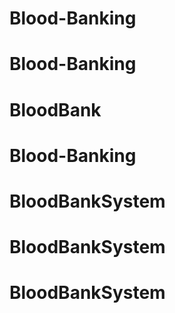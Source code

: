 # Blood-Banking
# Blood-Banking
# BloodBank
# Blood-Banking
# BloodBankSystem
# BloodBankSystem
# BloodBankSystem
